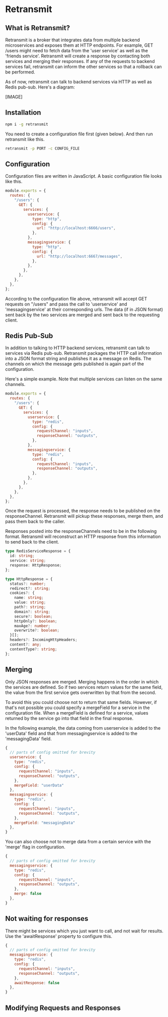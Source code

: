 # Retransmit

## What is Retransmit?

Retransmit is a broker that integrates data from multiple backend microservices and exposes them at HTTP endpoints. For example, GET /users might need to fetch data from the 'user service' as well as the 'friends service'. Retransmit will create a response by contacting both services and merging their responses. If any of the requests to backend services fail, retransmit can inform the other services so that a rollback can be performed.

As of now, retransmit can talk to backend services via HTTP as well as Redis pub-sub. Here's a diagram:

[IMAGE]

## Installation

```sh
npm i -g retransmit
```

You need to create a configuration file first (given below). And then run retransmit like this.

```sh
retransmit -p PORT -c CONFIG_FILE
```

## Configuration

Configuration files are written in JavaScript. A basic configuration file looks like this.

```js
module.exports = {
  routes: {
    "/users": {
      GET: {
        services: {
          userservice: {
            type: "http",
            config: {
              url: "http://localhost:6666/users",
            },
          },
          messagingservice: {
            type: "http",
            config: {
              url: "http://localhost:6667/messages",
            },
          },
        },
      },
    },
  },
};
```

According to the configuration file above, retransmit will accept GET requests on "/users" and pass the call to 'userservice' and 'messagingservice' at their corresponding urls. The data (if in JSON format) sent back by the two services are merged and sent back to the requesting client.

## Redis Pub-Sub

In addition to talking to HTTP backend services, retransmit can talk to services via Redis pub-sub. Retransmit packages the HTTP call information into a JSON format string and publishes it as a message on Redis. The channels on which the message gets published is again part of the configuration.

Here's a simple example. Note that multiple services can listen on the same channels.

```js
module.exports = {
  routes: {
    "/users": {
      GET: {
        services: {
          userservice: {
            type: "redis",
            config: {
              requestChannel: "inputs",
              responseChannel: "outputs",
            },
          },
          messagingservice: {
            type: "redis",
            config: {
              requestChannel: "inputs",
              responseChannel: "outputs",
            },
          },
        },
      },
    },
  },
};
```

Once the request is processed, the response needs to be published on the responseChannel. Retransmit will pickup these responses, merge them, and pass them back to the caller.

Responses posted into the responseChannels need to be in the following format. Retransmil will reconstruct an HTTP response from this information to send back to the client.

```typescript
type RedisServiceResponse = {
  id: string;
  service: string;
  response: HttpResponse;
};

type HttpResponse = {
  status?: number;
  redirect?: string;
  cookies?: {
    name: string;
    value: string;
    path?: string;
    domain?: string;
    secure?: boolean;
    httpOnly?: boolean;
    maxAge?: number;
    overwrite?: boolean;
  }[];
  headers?: IncomingHttpHeaders;
  content?: any;
  contentType?: string;
};
```

## Merging

Only JSON responses are merged. Merging happens in the order in which the services are defined. So if two services return values for the same field, the value from the first service gets overwritten by that from the second.

To avoid this you could choose not to return that same fields. However, if that's not possible you could specify a mergeField for a service in the configuration file. When a mergeField is defined for a service, values returned by the service go into that field in the final response.

In the following example, the data coming from userservice is added to the 'userData' field and that from messagingservice is added to the 'messagingData' field.

```js
{
  // parts of config omitted for brevity
  userservice: {
    type: "redis",
    config: {
      requestChannel: "inputs",
      responseChannel: "outputs",
    },
    mergeField: "userData"
  },
  messagingservice: {
    type: "redis",
    config: {
      requestChannel: "inputs",
      responseChannel: "outputs",
    },
    mergeField: "messagingData"
  },
}
```

You can also choose not to merge data from a certain service with the 'merge' flag in configuration.

```js
{
  // parts of config omitted for brevity
  messagingservice: {
    type: "redis",
    config: {
      requestChannel: "inputs",
      responseChannel: "outputs",
    },
    merge: false
  },
}
```

## Not waiting for responses

There might be services which you just want to call, and not wait for results. Use the 'awaitResponse' property to configure this.

```js
{
  // parts of config omitted for brevity
  messagingservice: {
    type: "redis",
    config: {
      requestChannel: "inputs",
      responseChannel: "outputs",
    },
    awaitResponse: false
  },
}
```



## Modifying Requests and Responses

